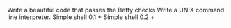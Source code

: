 Write a beautiful code that passes the Betty checks
Write a UNIX command line interpreter.
Simple shell 0.1 +
Simple shell 0.2 +
